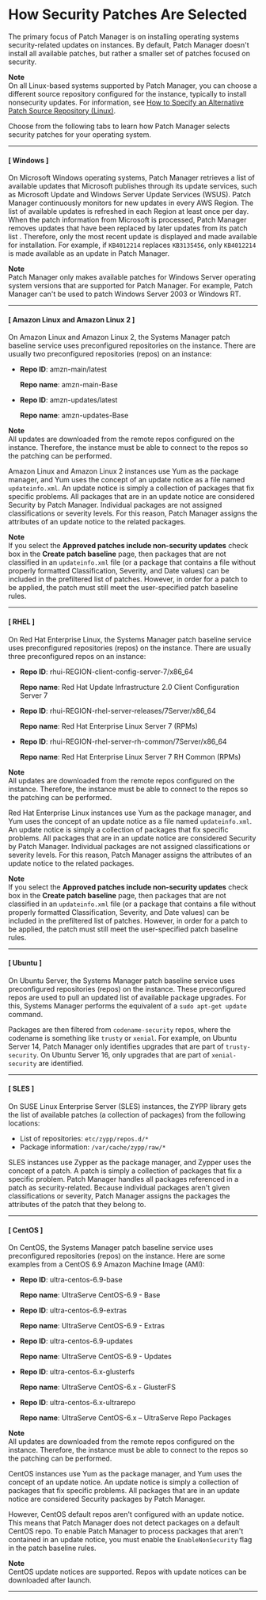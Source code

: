 # How Security Patches Are Selected<a name="patch-manager-how-it-works-selection"></a>

The primary focus of Patch Manager is on installing operating systems security\-related updates on instances\. By default, Patch Manager doesn't install all available patches, but rather a smaller set of patches focused on security\.

**Note**  
On all Linux\-based systems supported by Patch Manager, you can choose a different source repository configured for the instance, typically to install nonsecurity updates\. For information, see [How to Specify an Alternative Patch Source Repository \(Linux\)](patch-manager-how-it-works-alt-source-repository.md)\.

Choose from the following tabs to learn how Patch Manager selects security patches for your operating system\.

------
#### [ Windows ]

On Microsoft Windows operating systems, Patch Manager retrieves a list of available updates that Microsoft publishes through its update services, such as Microsoft Update and Windows Server Update Services \(WSUS\)\. Patch Manager continuously monitors for new updates in every AWS Region\. The list of available updates is refreshed in each Region at least once per day\. When the patch information from Microsoft is processed, Patch Manager removes updates that have been replaced by later updates from its patch list \. Therefore, only the most recent update is displayed and made available for installation\. For example, if `KB4012214` replaces `KB3135456`, only `KB4012214` is made available as an update in Patch Manager\.

**Note**  
Patch Manager only makes available patches for Windows Server operating system versions that are supported for Patch Manager\. For example, Patch Manager can't be used to patch Windows Server 2003 or Windows RT\.

------
#### [ Amazon Linux and Amazon Linux 2 ]

On Amazon Linux and Amazon Linux 2, the Systems Manager patch baseline service uses preconfigured repositories on the instance\. There are usually two preconfigured repositories \(repos\) on an instance:
+ **Repo ID**: amzn\-main/latest

  **Repo name**: amzn\-main\-Base
+ **Repo ID**: amzn\-updates/latest

  **Repo name**: amzn\-updates\-Base

**Note**  
All updates are downloaded from the remote repos configured on the instance\. Therefore, the instance must be able to connect to the repos so the patching can be performed\.

Amazon Linux and Amazon Linux 2 instances use Yum as the package manager, and Yum uses the concept of an update notice as a file named `updateinfo.xml`\. An update notice is simply a collection of packages that fix specific problems\. All packages that are in an update notice are considered Security by Patch Manager\. Individual packages are not assigned classifications or severity levels\. For this reason, Patch Manager assigns the attributes of an update notice to the related packages\.

**Note**  
If you select the **Approved patches include non\-security updates** check box in the **Create patch baseline** page, then packages that are not classified in an `updateinfo.xml` file \(or a package that contains a file without properly formatted Classification, Severity, and Date values\) can be included in the prefiltered list of patches\. However, in order for a patch to be applied, the patch must still meet the user\-specified patch baseline rules\.

------
#### [ RHEL ]

On Red Hat Enterprise Linux, the Systems Manager patch baseline service uses preconfigured repositories \(repos\) on the instance\. There are usually three preconfigured repos on an instance:
+ **Repo ID**: rhui\-REGION\-client\-config\-server\-7/x86\_64

  **Repo name**: Red Hat Update Infrastructure 2\.0 Client Configuration Server 7
+ **Repo ID**: rhui\-REGION\-rhel\-server\-releases/7Server/x86\_64

  **Repo name**: Red Hat Enterprise Linux Server 7 \(RPMs\)
+ **Repo ID**: rhui\-REGION\-rhel\-server\-rh\-common/7Server/x86\_64

  **Repo name**: Red Hat Enterprise Linux Server 7 RH Common \(RPMs\)

**Note**  
All updates are downloaded from the remote repos configured on the instance\. Therefore, the instance must be able to connect to the repos so the patching can be performed\.

Red Hat Enterprise Linux instances use Yum as the package manager, and Yum uses the concept of an update notice as a file named `updateinfo.xml`\. An update notice is simply a collection of packages that fix specific problems\. All packages that are in an update notice are considered Security by Patch Manager\. Individual packages are not assigned classifications or severity levels\. For this reason, Patch Manager assigns the attributes of an update notice to the related packages\.

**Note**  
If you select the **Approved patches include non\-security updates** check box in the **Create patch baseline** page, then packages that are not classified in an `updateinfo.xml` file \(or a package that contains a file without properly formatted Classification, Severity, and Date values\) can be included in the prefiltered list of patches\. However, in order for a patch to be applied, the patch must still meet the user\-specified patch baseline rules\.

------
#### [ Ubuntu ]

On Ubuntu Server, the Systems Manager patch baseline service uses preconfigured repositories \(repos\) on the instance\. These preconfigured repos are used to pull an updated list of available package upgrades\. For this, Systems Manager performs the equivalent of a `sudo apt-get update` command\. 

Packages are then filtered from `codename-security` repos, where the codename is something like `trusty` or `xenial`\. For example, on Ubuntu Server 14, Patch Manager only identifies upgrades that are part of `trusty-security`\. On Ubuntu Server 16, only upgrades that are part of `xenial-security` are identified\.

------
#### [ SLES ]

On SUSE Linux Enterprise Server \(SLES\) instances, the ZYPP library gets the list of available patches \(a collection of packages\) from the following locations:
+ List of repositories: `etc/zypp/repos.d/*`
+ Package information: `/var/cache/zypp/raw/*`

SLES instances use Zypper as the package manager, and Zypper uses the concept of a patch\. A patch is simply a collection of packages that fix a specific problem\. Patch Manager handles all packages referenced in a patch as security\-related\. Because individual packages aren't given classifications or severity, Patch Manager assigns the packages the attributes of the patch that they belong to\.

------
#### [ CentOS ]

On CentOS, the Systems Manager patch baseline service uses preconfigured repositories \(repos\) on the instance\. Here are some examples from a CentOS 6\.9 Amazon Machine Image \(AMI\):
+ **Repo ID**: ultra\-centos\-6\.9\-base

  **Repo name**: UltraServe CentOS\-6\.9 \- Base
+ **Repo ID**: ultra\-centos\-6\.9\-extras 

  **Repo name**: UltraServe CentOS\-6\.9 \- Extras
+ **Repo ID**: ultra\-centos\-6\.9\-updates

  **Repo name**: UltraServe CentOS\-6\.9 \- Updates
+ **Repo ID**: ultra\-centos\-6\.x\-glusterfs

  **Repo name**: UltraServe CentOS\-6\.x \- GlusterFS
+ **Repo ID**: ultra\-centos\-6\.x\-ultrarepo

  **Repo name**: UltraServe CentOS\-6\.x – UltraServe Repo Packages

**Note**  
All updates are downloaded from the remote repos configured on the instance\. Therefore, the instance must be able to connect to the repos so the patching can be performed\.

CentOS instances use Yum as the package manager, and Yum uses the concept of an update notice\. An update notice is simply a collection of packages that fix specific problems\. All packages that are in an update notice are considered Security packages by Patch Manager\.

However, CentOS default repos aren't configured with an update notice\. This means that Patch Manager does not detect packages on a default CentOS repo\. To enable Patch Manager to process packages that aren't contained in an update notice, you must enable the `EnableNonSecurity` flag in the patch baseline rules\.

**Note**  
CentOS update notices are supported\. Repos with update notices can be downloaded after launch\.

------